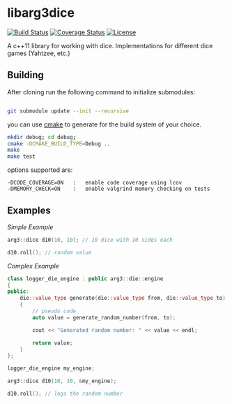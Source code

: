 libarg3dice
===========


[![Build Status](http://img.shields.io/travis/ryjen/arg3dice.svg)](https://travis-ci.org/ryjen/arg3dice)
[![Coverage Status](https://coveralls.io/repos/ryjen/arg3dice/badge.svg?branch=master&service=github)](https://coveralls.io/github/ryjen/arg3dice?branch=master)
[![License](http://img.shields.io/:license-mit-blue.svg)](http://ryjen.mit-license.org)

A c++11 library for working with dice.  Implementations for different dice games (Yahtzee, etc.)

Building
--------

After cloning run the following command to initialize submodules:

```bash

git submodule update --init --recursive
```

you can use [cmake](https://cmake.org) to generate for the build system of your choice.

```bash
mkdir debug; cd debug; 
cmake -DCMAKE_BUILD_TYPE=Debug ..
make
make test
```

options supported are:

    -DCODE_COVERAGE=ON   :   enable code coverage using lcov
    -DMEMORY_CHECK=ON    :   enable valgrind memory checking on tests

Examples
--------

*Simple Example*

```c++
arg3::dice d10(10, 10); // 10 dice with 10 sides each

d10.roll(); // random value
```

*Complex Example*

```c++
class logger_die_engine : public arg3::die::engine
{
public:
    die::value_type generate(die::value_type from, die::value_type to)
    {
    	// pseudo code
    	auto value = generate_random_number(from, to);

    	cout << "Generated random number: " << value << endl;

    	return value;
    }
};

logger_die_engine my_engine;

arg3::dice d10(10, 10, &my_engine);

d10.roll(); // logs the random number
```

